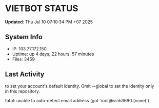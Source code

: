 # VIETBOT STATUS
**Updated**: Thu Jul 10 07:10:34 PM +07 2025

## System Info
- IP: 103.77.172.150
- Uptime: up 4 days, 22 hours, 57 minutes
- Files: 3459

## Last Activity

to set your account's default identity.
Omit --global to set the identity only in this repository.

fatal: unable to auto-detect email address (got 'root@vinh3690.(none)')

